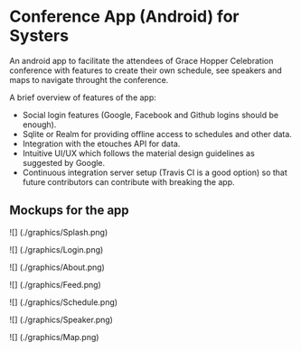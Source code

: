 # Conference App (Android) for Systers

An android app to facilitate the attendees of Grace Hopper Celebration conference with features to create their own schedule, see speakers and maps to navigate throught the conference.

A brief overview of features of the app:

 * Social login features (Google, Facebook and Github logins should be enough).
 * Sqlite or Realm for providing offline access to schedules and other data.
 * Integration with the etouches API for data.
 * Intuitive UI/UX which follows the material design guidelines as suggested by Google.
 * Continuous integration server setup (Travis CI is a good option) so that future contributors can contribute with breaking the app.


## Mockups for the app

![] (./graphics/Splash.png)

![] (./graphics/Login.png)

![] (./graphics/About.png)

![] (./graphics/Feed.png)

![] (./graphics/Schedule.png)

![] (./graphics/Speaker.png)

![] (./graphics/Map.png)

